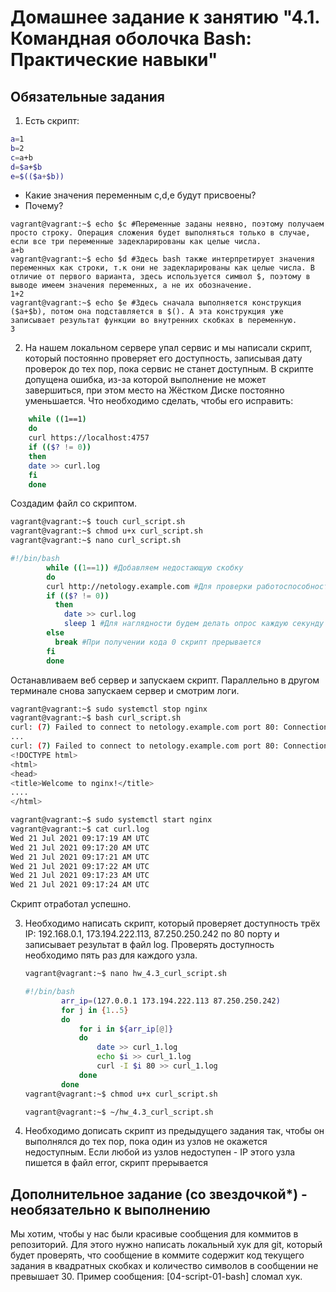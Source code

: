 # Домашнее задание к занятию "4.1. Командная оболочка Bash: Практические навыки"

## Обязательные задания

1. Есть скрипт:

```bash
a=1
b=2
c=a+b
d=$a+$b
e=$(($a+$b))
```
* Какие значения переменным c,d,e будут присвоены?
* Почему?

```
vagrant@vagrant:~$ echo $c #Переменные заданы неявно, поэтому получаем просто строку. Операция сложения будет выполняться только в случае, если все три переменные задекларированы как целые числа.
a+b
vagrant@vagrant:~$ echo $d #Здесь bash также интерпретирует значения переменных как строки, т.к они не задекларированы как целые числа. В отличие от первого варианта, здесь используется символ $, поэтому в выводе имеем значения переменных, а не их обозначение.
1+2
vagrant@vagrant:~$ echo $e #Здесь сначала выполняется конструкция ($a+$b), потом она подставляется в $(). А эта конструкция уже записывает результат функции во внутренних скобках в переменную.
3
```
    

2. На нашем локальном сервере упал сервис и мы написали скрипт, который постоянно проверяет его доступность, записывая дату проверок до тех пор, пока сервис не станет доступным. В скрипте допущена ошибка, из-за которой выполнение не может завершиться, при этом место на Жёстком Диске постоянно уменьшается. Что необходимо сделать, чтобы его исправить:
```bash
	while ((1==1)
	do
	curl https://localhost:4757
	if (($? != 0))
	then
	date >> curl.log
	fi
	done
```

Создадим файл со скриптом.
```bash
vagrant@vagrant:~$ touch curl_script.sh
vagrant@vagrant:~$ chmod u+x curl_script.sh
vagrant@vagrant:~$ nano curl_script.sh

#!/bin/bash 
        while ((1==1)) #Добавляем недостающую скобку
        do
        curl http://netology.example.com #Для проверки работоспособности скрипта используем созданный ранее тестовый домен на localhost
        if (($? != 0))
          then
        	date >> curl.log
        	sleep 1 #Для наглядности будем делать опрос каждую секунду
        else 
          break #При получении кода 0 скрипт прерывается
        fi
        done
```
Останавливаем веб сервер и запускаем скрипт. Параллельно в другом терминале снова запускаем сервер и смотрим логи.
```bash
vagrant@vagrant:~$ sudo systemctl stop nginx
vagrant@vagrant:~$ bash curl_script.sh
curl: (7) Failed to connect to netology.example.com port 80: Connection refused
...
curl: (7) Failed to connect to netology.example.com port 80: Connection refused
<!DOCTYPE html>
<html>
<head>
<title>Welcome to nginx!</title>
....
</html>

vagrant@vagrant:~$ sudo systemctl start nginx
vagrant@vagrant:~$ cat curl.log
Wed 21 Jul 2021 09:17:19 AM UTC
Wed 21 Jul 2021 09:17:20 AM UTC
Wed 21 Jul 2021 09:17:21 AM UTC
Wed 21 Jul 2021 09:17:22 AM UTC
Wed 21 Jul 2021 09:17:23 AM UTC
Wed 21 Jul 2021 09:17:24 AM UTC
```
Скрипт отработал успешно.

3. Необходимо написать скрипт, который проверяет доступность трёх IP: 192.168.0.1, 173.194.222.113, 87.250.250.242 по 80 порту и записывает результат в файл log. Проверять доступность необходимо пять раз для каждого узла.


	```bash
	vagrant@vagrant:~$ nano hw_4.3_curl_script.sh
 	
	#!/bin/bash 
 			arr_ip=(127.0.0.1 173.194.222.113 87.250.250.242)
 			for j in {1..5}
 			do
				for i in ${arr_ip[@]}
				do 
					date >> curl_1.log
					echo $i >> curl_1.log
					curl -I $i 80 >> curl_1.log
				done
			done
	vagrant@vagrant:~$ chmod u+x curl_script.sh
 
 	vagrant@vagrant:~$ ~/hw_4.3_curl_script.sh
	```

4. Необходимо дописать скрипт из предыдущего задания так, чтобы он выполнялся до тех пор, пока один из узлов не окажется недоступным. Если любой из узлов недоступен - IP этого узла пишется в файл error, скрипт прерывается

## Дополнительное задание (со звездочкой*) - необязательно к выполнению

Мы хотим, чтобы у нас были красивые сообщения для коммитов в репозиторий. Для этого нужно написать локальный хук для git, который будет проверять, что сообщение в коммите содержит код текущего задания в квадратных скобках и количество символов в сообщении не превышает 30. Пример сообщения: \[04-script-01-bash\] сломал хук.

